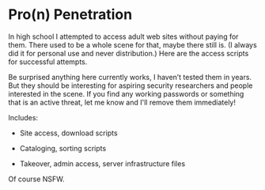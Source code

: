 Pro(n) Penetration
==================

In high school I attempted to access adult web sites without paying for them.
There used to be a whole scene for that, maybe there still is. (I always did it
for personal use and never distribution.) Here are the access scripts for
successful attempts.

Be surprised anything here currently works, I haven’t tested them in years. But
they should be interesting for aspiring security researchers and people
interested in the scene. If you find any working passwords or something that is
an active threat, let me know and I'll remove them immediately!

Includes:

-   Site access, download scripts

-   Cataloging, sorting scripts

-   Takeover, admin access, server infrastructure files

Of course NSFW.

